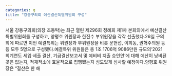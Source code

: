 ```yaml
---
categories: g
title: "강동구의회 예산결산특별위원회 구성"
---
```

서울 강동구의회(의장 조동탁)는 최근 열린 제296회 정례회 제1차 본회의에서 예산결산특별위원회를 구성하고, 양평호 위원장과 한진수 부위원장을 각각 선출했다.26일 구의회에 따르면 이번 예결특위는 위원장과 부위원장을 비롯 문현섭, 이희동, 권혁주의원 등 등 모두 5명으로 구성됐다.예결특위 위원들은 총 1조 1706억 9086만원 규모의‘2021 회계연도 세입·세출 결산, 기금결산보고서 및 예비비 지출 승인안’에 대해 예산이 낭비된 곳은 없는지, 적재적소에 효율적으로 집행됐는지 심도있게 심사할 예정이다.양평호 위원장은 “결산은 한 해